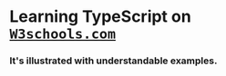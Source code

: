 # Learning TypeScript on [`W3schools.com`](https://www.w3schools.com/typescript/)

### It's illustrated with understandable examples.